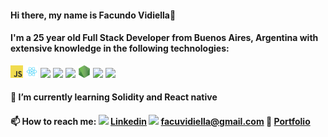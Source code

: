 #### Hi there, my name is Facundo Vidiella:vulcan_salute:

<!--
**FacuVidiella/FacuVidiella** is a ✨ _special_ ✨ repository because its `README.md` (this file) appears on your GitHub profile.

Here are some ideas to get you started:

- 🔭 I’m currently working on ...
- 🌱 I’m currently learning ...
- 👯 I’m looking to collaborate on ...
- 🤔 I’m looking for help with ...
- 💬 Ask me about ...
- 📫 How to reach me: ...
- 😄 Pronouns: ...
- ⚡ Fun fact: ...
-->
#### I'm a 25 year old Full Stack Developer from Buenos Aires, Argentina with extensive knowledge in the following technologies:
<img height="20" src="https://raw.githubusercontent.com/github/explore/80688e429a7d4ef2fca1e82350fe8e3517d3494d/topics/javascript/javascript.png"> <img height="20" src="https://raw.githubusercontent.com/github/explore/80688e429a7d4ef2fca1e82350fe8e3517d3494d/topics/react/react.png"> <img height="20" src="https://uxwing.com/wp-content/themes/uxwing/download/10-brands-and-social-media/redux.png"> <img height="20" src="https://cdn-icons-png.flaticon.com/512/919/919826.png"> <img height="20" src="https://cdn-icons-png.flaticon.com/512/919/919827.png"> <img height="20" src="https://raw.githubusercontent.com/github/explore/80688e429a7d4ef2fca1e82350fe8e3517d3494d/topics/nodejs/nodejs.png"> <img heigth="20" width="20" src="https://uxwing.com/wp-content/themes/uxwing/download/10-brands-and-social-media/postgresql.png"> <img heigth="20" width="20" src="https://cdn.icon-icons.com/icons2/2415/PNG/512/sequelize_original_logo_icon_146348.png">


#### 🌱 I’m currently learning Solidity and React native
#### 📫 How to reach me: <img height="15" src="https://cdn-icons-png.flaticon.com/512/174/174857.png"> [Linkedin](https://www.linkedin.com/in/facundovidiella/) <img heigth="15" width="15" src="https://cdn.icon-icons.com/icons2/2631/PNG/512/gmail_new_logo_icon_159149.png"> facuvidiella@gmail.com 💼 [Portfolio](https://www.facuvidiella.com.ar/)
 

                        
                        
